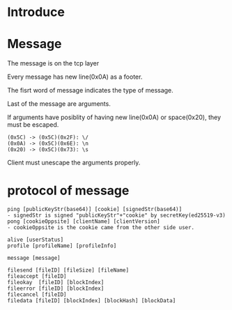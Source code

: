 # Introduce



# Message

The message is on the tcp layer

Every message has new line(0x0A) as a footer.

The fisrt word of message indicates the type of message.

Last of the message are arguments.

If arguments have posiblity of having new line(0x0A) or space(0x20),
they must be escaped.

```
(0x5C) -> (0x5C)(0x2F): \/
(0x0A) -> (0x5C)(0x6E): \n
(0x20) -> (0x5C)(0x73): \s
```

Client must unescape the arguments properly.


# protocol of message

```
ping [publicKeyStr(base64)] [cookie] [signedStr(base64)]
- signedStr is signed "publicKeyStr"+"cookie" by secretKey(ed25519-v3)
pong [cookieOppsite] [clientName] [clientVersion]
- cookieOppsite is the cookie came from the other side user.

alive [userStatus] 
profile [profileName] [profileInfo] 

message [message] 

filesend [fileID] [fileSize] [fileName] 
fileaccept [fileID] 
fileokay  [fileID] [blockIndex] 
fileerror [fileID] [blockIndex] 
filecancel [fileID] 
filedata [fileID] [blockIndex] [blockHash] [blockData]
```